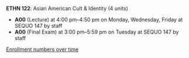 **ETHN 122**: Asian American Cult & Identity (4 units)

- **A00** (Lecture) at 4:00 pm–4:50 pm on Monday, Wednesday, Friday at SEQUO 147 by staff
- **A00** (Final Exam) at 3:00 pm–5:59 pm on Tuesday at SEQUO 147 by staff

[Enrollment numbers over time](./ETHN122.tsv)

